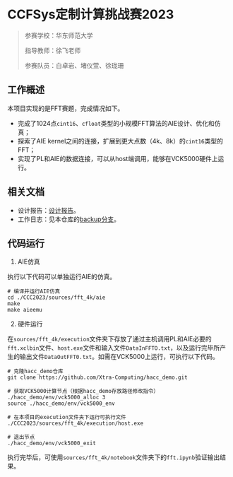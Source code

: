 # CCFSys定制计算挑战赛2023

> 参赛学校：华东师范大学
> 
> 指导教师：徐飞老师
> 
> 参赛队员：白卓岩、堵仪萱、徐珑珊

## 工作概述

本项目实现的是FFT赛题，完成情况如下。

- 完成了1024点`cint16`、`cfloat`类型的小规模FFT算法的AIE设计、优化和仿真；
- 探索了AIE kernel之间的连接，扩展到更大点数（4k、8k）的`cint16`类型的FFT；
- 实现了PL和AIE的数据连接，可以从host端调用，能够在VCK5000硬件上运行。

## 相关文档
- 设计报告：[设计报告](https://github.com/abuqiqi/CCC2023/blob/main/%E8%AE%BE%E8%AE%A1%E6%8A%A5%E5%91%8A.pdf)。
- 工作日志：见本仓库的[backup分支](https://github.com/abuqiqi/CCC2023/tree/backup)。

## 代码运行
1. AIE仿真

执行以下代码可以单独运行AIE的仿真。

```shell
# 编译并运行AIE仿真
cd ./CCC2023/sources/fft_4k/aie
make
make aieemu
```

2. 硬件运行

在`sources/fft_4k/execution`文件夹下存放了通过主机调用PL和AIE必要的`fft.xclbin`文件、`host.exe`文件和输入文件`DataInFFTO.txt`，以及运行完毕所产生的输出文件`DataOutFFT0.txt`。如需在VCK5000上运行，可执行以下代码。

```shell
# 克隆hacc_demo仓库
git clone https://github.com/Xtra-Computing/hacc_demo.git

# 获取VCK5000计算节点（根据hacc_demo存放路径修改指令）
./hacc_demo/env/vck5000_alloc 3
source ./hacc_demo/env/vck5000_env

# 在本项目的execution文件夹下运行可执行文件
./CCC2023/sources/fft_4k/execution/host.exe

# 退出节点
./hacc_demo/env/vck5000_exit
```

执行完毕后，可使用`sources/fft_4k/notebook`文件夹下的`fft.ipynb`验证输出结果。
